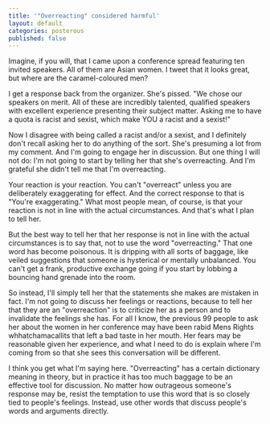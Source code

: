 ```yaml
---
title: '"Overreacting" considered harmful'
layout: default
categories: posterous
published: false
---
```


Imagine, if you will, that I came upon a conference spread featuring ten invited speakers. All of them are Asian women. I tweet that it looks great, but where are the caramel-coloured men?

I get a response back from the organizer. She's pissed. "We chose our speakers on merit. All of these are incredibly talented, qualified speakers with excellent experience presenting their subject matter. Asking me to have a quota is racist and sexist, which make YOU a racist and a sexist!"

Now I disagree with being called a racist and/or a sexist, and I definitely don't recall asking her to do anything of the sort. She's presuming a lot from my comment. And I'm going to engage her in discussion. But one thing I will not do: I'm not going to start by telling her that she's overreacting. And I'm grateful she didn't tell me that I'm overreacting.

Your reaction is your reaction. You can't "overreact" unless you are deliberately exaggerating for effect. And the correct response to that is "You're exaggerating." What most people mean, of course, is that your reaction is not in line with the actual circumstances. And that's what I plan to tell her.

But the best way to tell her that her response is not in line with the actual circumstances is to say that, not to use the word "overreacting." That one word has become poisonous. It is dripping with all sorts of baggage, like veiled suggestions that someone is hysterical or mentally unbalanced. You can't get a frank, productive exchange going if you start by lobbing a bouncing hand grenade into the room.

So instead, I'll simply tell her that the statements she makes are mistaken in fact. I'm not going to discuss her feelings or reactions, because to tell her that they are an "overreaction" is to criticize her as a person and to invalidate the feelings she has. For all I know, the previous 99 people to ask her about the women in her conference may have been rabid Mens Rights whhatchamacallits that left a bad taste in her mouth. Her fears may be reasonable given her experience, and what I need to do is explain where I'm coming from so that she sees this conversation will be different.

I think you get what I'm saying here. "Overreacting" has a certain dictionary meaning in theory, but in practice it has too much baggage to be an effective tool for discussion. No matter how outrageous someone's response may be, resist the temptation to use this word that is so closely tied to people's feelings. Instead, use other words that discuss people's words and arguments directly.

